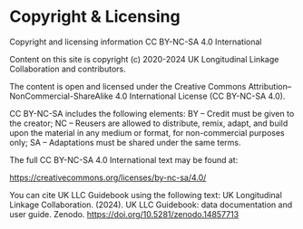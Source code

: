 # Copyright & Licensing
Copyright and licensing information CC BY-NC-SA 4.0 International

Content on this site is copyright (c) 2020-2024 UK Longitudinal Linkage Collaboration and contributors.

The content is open and licensed under the Creative Commons Attribution–NonCommercial-ShareAlike 4.0 International License (CC BY-NC-SA 4.0).

CC BY-NC-SA includes the following elements: 
BY – Credit must be given to the creator;
NC – Reusers are allowed to distribute, remix, adapt, and build upon the material in any medium or format, for non-commercial purposes only;
SA – Adaptations must be shared under the same terms.

The full CC BY-NC-SA 4.0 International text may be found at:

https://creativecommons.org/licenses/by-nc-sa/4.0/

You can cite UK LLC Guidebook using the following text:
UK Longitudinal Linkage Collaboration. (2024). UK LLC Guidebook: data documentation and user guide. Zenodo. https://doi.org/10.5281/zenodo.14857713
